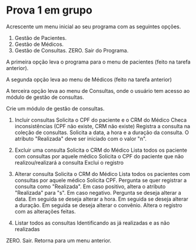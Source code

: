 ﻿# Prova 1 em grupo 

Acrescente um menu inicial ao seu programa com as seguintes opções. 
1. Gestão de Pacientes. 
2. Gestão de Médicos. 
3. Gestão de Consultas. 
ZERO. Sair do Programa.
   
A primeira opção leva o programa para o menu de pacientes (feito na tarefa anterior). 

A segunda opção leva ao menu de Médicos (feito na tarefa anterior) 

A terceira opção leva ao menu de Consultas, onde o usuário tem acesso ao módulo de gestão de
consultas. 

Crie um módulo de gestão de consultas. 

1. Incluir consultas 
Solicita o CPF do paciente e o CRM do Médico
Checa inconsistências (CPF não existe, CRM não existe) 
Registra a consulta na coleção de consultas. 
Solicita a data, a hora e a duração da consulta. O atributo "Realizada" deve ser iniciado 
com o valor "n". 

2. Excluir uma consulta 
Solicita o CRM do Médico
Lista todos os paciente com consultas por aquele médico 
Solicita o CPF do paciente que não realizou/realizará a consulta 
Exclui o registro 

3. Alterar consulta 
Solicita o CRM do Médico
Lista todos os pacientes com consultas por aquele médico 
Solicita CPF. 
Pergunta se quer registrar a consulta como "Realizada". Em caso positivo, altera o 
atributo "Realizada" para "s". 
Em caso negativo. 
Pergunta se deseja alterar a data. Em seguida se deseja alterar a hora. Em 
seguida se deseja alterar a duração. Em seguida se deseja alterar o convênio. 
Altera o registro com as alterações feitas. 

4. Listar todos as consultas 
Identificando as já realizadas e as não realizadas

ZERO. Sair. Retorna para um menu anterior.
